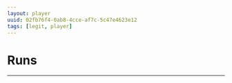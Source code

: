 ```yaml
---
layout: player
uuid: 02fb76f4-0ab8-4cce-af7c-5c47e4623e12
tags: [legit, player]
---
```


# Runs
---
